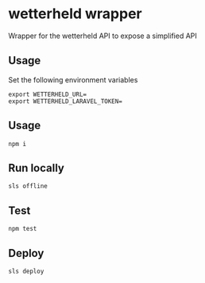 # wetterheld wrapper

Wrapper for the wetterheld API to expose a simplified API

## Usage

Set the following environment variables

```
export WETTERHELD_URL=
export WETTERHELD_LARAVEL_TOKEN=
```

## Usage

`npm i`

## Run locally

`sls offline`

## Test

`npm test`

## Deploy

`sls deploy`